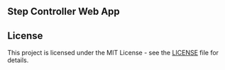 ## Step Controller Web App

## License

This project is licensed under the MIT License - see the [LICENSE](github.com/SeifMegahed/step-controller-web-app/blob/main/LICENSE) file for details.